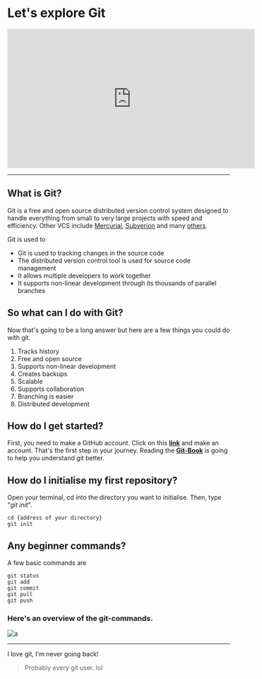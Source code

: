 # Let's explore Git

<iframe width="560" height="315" src="https://www.youtube.com/embed/HkdAHXoRtos" title="YouTube video player" frameborder="0" allow="accelerometer; autoplay; clipboard-write; encrypted-media; gyroscope; picture-in-picture; web-share" allowfullscreen></iframe>

---

## What is Git?

Git is a free and open source distributed version control system designed to handle everything from small to very large projects with speed and efficiency. Other VCS include [Mercurial](https://www.mercurial-scm.org/), [Subverion](https://subversion.apache.org/) and many [others](https://www.softwaretestinghelp.com/version-control-software/).

Git is used to 
- Git is used to tracking changes in the source code
- The distributed version control tool is used for source code management
- It allows multiple developers to work together
- It supports non-linear development through its thousands of parallel branches

## So what can I do with Git?

Now that's going to be a long answer but here are a few things you could do with git.

1. Tracks history
1. Free and open source
1. Supports non-linear development
1. Creates backups
1. Scalable
1. Supports collaboration
1. Branching is easier
1. Distributed development

## How do I get started?

First, you need to make a GitHub account. Click on this [**link**](https://github.com) and make an account. That's the first step in your journey. Reading the [**Git-Book**](https://git-scm.com/book/en/v2) is going to help you understand git better. 

## How do I initialise my first repository?

Open your terminal, cd into the directory you want to initialise. Then, type "*git init*".
```
cd {address of your directory}  
git init
```

## Any beginner commands?

A few basic commands are 
```
git status
git add
git commit
git pull
git push
```

### Here's an overview of the git-commands.

![a](https://qirolab.com/images/202011UfPvdWswXRHFigUjiYnqoM8644TXmWdA0NjmoFIr.png)

---

I love git, I'm never going back!
>Probably every git user. lol

[def]: https://github.com/CuriousBoii/Marvel/blob/master/GitHub-Logos/GitHub-Logos/GitHub_Logo_White.png